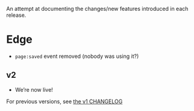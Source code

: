 An attempt at documenting the changes/new features introduced in each release.

# Edge
* `page:saved` event removed (nobody was using it?)

## v2
* We’re now live!

For previous versions, see [the v1 CHANGELOG](https://v1.silverbullet.md/CHANGELOG)